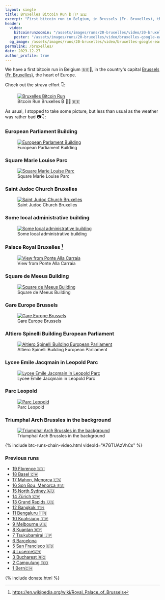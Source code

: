 ```yaml
---
layout: single
title: Bruxelles Bitcoin Run ₿ 🏃‍♂️ 🇧🇪
excerpt: "First bitcoin run in Belgium, in Brussels (Fr. Bruxelles), the heart of Europe."
header:
  video:
    bitcoinrunzoomin: "/assets/images/runs/20-bruxelles/video/20-bruxelles-zoomin-low-1080p.m4v"
    poster: "/assets/images/runs/20-bruxelles/video/bruxelles-google-earth-screenshot-1920x1080.jpg"
  og_image: /assets/images/runs/20-bruxelles/video/bruxelles-google-earth-screenshot-1920x1080.jpg
permalink: /bruxelles/
date: 2023-12-27
author_profile: true
---
```


We have a first bitcoin run in Belgium 🇧🇪🎉, in the country's capital [Brussels (Fr. Bruxelles)](https://en.wikipedia.org/wiki/Brussels),
the heart of Europe. 

Check out the strava effort 👇:

<figure class="image">
  <a href="https://www.strava.com/activities/10444305082">
    <img src="/assets/images/runs/20-bruxelles/page/bruxelles-strava-screenshot-with-overlay-1400x900.jpeg" alt="Bruxelles Bitcoin Run">
  </a>
  <figcaption>Bitcoin Run Bruxelles ₿ 🏃‍♂️ 🇧🇪</figcaption>
</figure> 


As usual, I stopped to take some picture, but less than usual as the weather was rather bad 📷👇:

### European Parliament Building

<figure class="image">
  <a href="/assets/images/runs/20-bruxelles/city/1-1200x900-european-parlament.jpg">
    <img src="/assets/images/runs/20-bruxelles/city/1-1200x900-european-parlament.jpg" alt="European Parlament Building">
  </a>
  <figcaption>European Parliament Building</figcaption>
</figure>


### Square Marie Louise Parc

<figure class="image">
  <a href="/assets/images/runs/20-bruxelles/city/2-1200x900-square-marie-louise.jpg">
    <img src="/assets/images/runs/20-bruxelles/city/2-1200x900-square-marie-louise.jpg" alt="Square Marie Louise Parc">
  </a>
  <figcaption>Square Marie Louise Parc</figcaption>
</figure>


### Saint Judoc Church Bruxelles

<figure class="image">
  <a href="/assets/images/runs/20-bruxelles/city/3-1200x900-saint-judoc-church.jpg">
    <img src="/assets/images/runs/20-bruxelles/city/3-1200x900-saint-judoc-church.jpg" 
            alt="Saint Judoc Church Bruxelles">
  </a>
  <figcaption>Saint Judoc Church Bruxelles</figcaption>
</figure>

### Some local administrative building 

<figure class="image">
  <a href="/assets/images/runs/20-bruxelles/city/4-1200x900-administrative-building.jpg">
    <img src="/assets/images/runs/20-bruxelles/city/4-1200x900-administrative-building.jpg" alt="Some local administrative building">
  </a>
  <figcaption>Some local administrative building</figcaption>
</figure>

### Palace Royal Bruxelles [^1]

[^1]: <https://en.wikipedia.org/wiki/Royal_Palace_of_Brussels>

<figure class="image">
  <a href="/assets/images/runs/20-bruxelles/city/5-1200x900-palace-royale-bruxelles.jpg">
    <img src="/assets/images/runs/20-bruxelles/city/5-1200x900-palace-royale-bruxelles.jpg" alt="View from Ponte Alla Carraia">
  </a>
  <figcaption>View from Ponte Alla Carraia</figcaption>
</figure>


### Square de Meeus Building

<figure class="image">
  <a href="/assets/images/runs/20-bruxelles/city/6-1200x900-square-de-meeus.jpg">
    <img src="/assets/images/runs/20-bruxelles/city/6-1200x900-square-de-meeus.jpg" alt="Square de Meeus Building">
  </a>
  <figcaption>Square de Meeus Building</figcaption>
</figure>

### Gare Europe Brussels

[^6]: <https://en.wikipedia.org/wiki/Florence_Cathedral>

<figure class="image">
  <a href="/assets/images/runs/20-bruxelles/city/7-1200x900-gare-europe.jpg">
    <img src="/assets/images/runs/20-bruxelles/city/7-1200x900-gare-europe.jpg" alt="Gare Europe Brussels">
  </a>
  <figcaption>Gare Europe Brussels</figcaption>
</figure>

### Altiero Spinelli Building European Parliament 

<figure class="image">
  <a href="/assets/images/runs/20-bruxelles/city/8-1200x900-altiero-spinelli-building.jpg">
    <img src="/assets/images/runs/20-bruxelles/city/8-1200x900-altiero-spinelli-building.jpg" alt="Altiero Spinelli Building European Parliament ">
  </a>
  <figcaption>Altiero Spinelli Building European Parliament </figcaption>
</figure>

### Lycee Emile Jacqmain in Leopold Parc

<figure class="image">
  <a href="/assets/images/runs/20-bruxelles/city/9-1200x900-lycee-emile-jacqmain.jpg">
    <img src="/assets/images/runs/20-bruxelles/city/9-1200x900-lycee-emile-jacqmain.jpg" alt="Lycee Emile Jacqmain in Leopold Parc">
  </a>
  <figcaption>Lycee Emile Jacqmain in Leopold Parc</figcaption>
</figure>

### Parc Leopold

<figure class="image">
  <a href="/assets/images/runs/20-bruxelles/city/10-1200x900-parc-leopold.jpg">
    <img src="/assets/images/runs/20-bruxelles/city/10-1200x900-parc-leopold.jpg" alt="Parc Leopold">
  </a>
  <figcaption>Parc Leopold</figcaption>
</figure>

### Triumphal Arch Brussles in the background

<figure class="image">
  <a href="/assets/images/runs/20-bruxelles/city/11-1200x900-triumphal-arch-in-the-background.jpg">
    <img src="/assets/images/runs/20-bruxelles/city/11-1200x900-triumphal-arch-in-the-background.jpg" alt="Triumphal Arch Brussles in the background">
  </a>
  <figcaption>Triumphal Arch Brussles in the background</figcaption>
</figure>

{% include btc-runs-chain-video.html videoId="A7GTUAzVhCs" %}

### Previous runs

- [19 Florence 🇨🇮](/florence)
- [18 Basel 🇨🇭](/basel)
- [17 Mahon, Menorca 🇪🇸](/mahon)
- [16 Son Bou, Menorca 🇪🇸](/son-bou)
- [15 North Sydney 🇦🇺](/north-sydney)
- [14 Zürich 🇨🇭](/zuerich)
- [13 Grand Rapids️ 🇺🇸](/grand-rapids)
- [12 Bangkok️ 🇹🇭](/bangkok)
- [11 Bengaluru 🇮🇳](/bengaluru)
- [10 Koahsiung 🇹🇼](/kaohsiung)
- [9 Melbourne 🇦🇺](/melbourne)
- [8 Kuantan 🇲🇾](/kuantan)
- [7 Tsukubamirai 🇯🇵](/tsukubamirai)
- [6 Barcelona](/barcelona)
- [5 San Francisco 🇺🇸](/san-francisco)
- [4 Lucerne🇨🇭](/lucerne)
- [3 Bucharest 🇷🇴](/bucharest)
- [2 Campulung 🇷🇴](/campulung)
- [1 Bern🇨🇭](/bern)

{% include donate.html %}  
